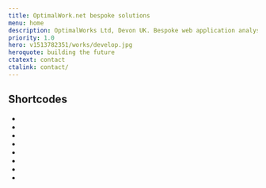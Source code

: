 ```yaml
---
title: OptimalWork.net bespoke solutions
menu: home
description: OptimalWorks Ltd, Devon UK. Bespoke web application analysis, design and development.
priority: 1.0
hero: v1513782351/works/develop.jpg
heroquote: building the future
ctatext: contact
ctalink: contact/
---
```


## Shortcodes
* [**version**]: [version]
* [**name**]: [name]
* [**menu**]: [menu]
* [**dateFormatted**]: [dateFormatted]
* [**nowYear**]: [nowYear]
* [**url**]: [url]
* [**root**]: [root]
* [**rootURL**]: [rootURL]
